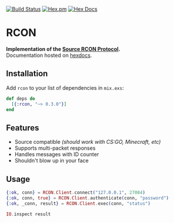 [![Build Status](https://travis-ci.org/avitex/elixir-rcon.svg?branch=master)](https://travis-ci.org/avitex/elixir-rcon)
[![Hex.pm](https://img.shields.io/hexpm/v/rcon.svg)](https://hex.pm/packages/rcon)
[![Hex Docs](https://img.shields.io/badge/hex-docs-blue.svg)](https://hexdocs.pm/rcon)

# RCON

**Implementation of the [Source RCON Protocol](https://developer.valvesoftware.com/wiki/Source_RCON_Protocol).**  
Documentation hosted on [hexdocs](https://hexdocs.pm/rcon).

## Installation

  Add `rcon` to your list of dependencies in `mix.exs`:

  ```elixir
  def deps do
    [{:rcon, "~> 0.3.0"}]
  end
  ```

## Features

  - Source compatible *(should work with CS:GO, Minecraft, etc)*
  - Supports multi-packet responses
  - Handles messages with ID counter
  - Shouldn't blow up in your face

## Usage

  ```elixir
  {:ok, conn} = RCON.Client.connect("127.0.0.1", 27084)
  {:ok, conn, true} = RCON.Client.authenticate(conn, "password")
  {:ok, _conn, result} = RCON.Client.exec(conn, "status")
  
  IO.inspect result
  ```
